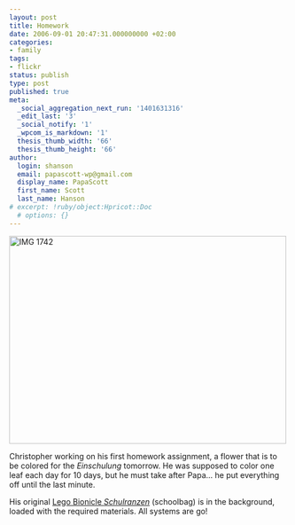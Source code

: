 ```yaml
---
layout: post
title: Homework
date: 2006-09-01 20:47:31.000000000 +02:00
categories:
- family
tags:
- flickr
status: publish
type: post
published: true
meta:
  _social_aggregation_next_run: '1401631316'
  _edit_last: '3'
  _social_notify: '1'
  _wpcom_is_markdown: '1'
  thesis_thumb_width: '66'
  thesis_thumb_height: '66'
author:
  login: shanson
  email: papascott-wp@gmail.com
  display_name: PapaScott
  first_name: Scott
  last_name: Hanson
# excerpt: !ruby/object:Hpricot::Doc
  # options: {}
---
```

<p><a href="http://www.flickr.com/photos/papascott/231169872/" title="Photo Sharing"><img src="https://static.flickr.com/62/231169872_fe28e93622.jpg" width="500" height="375" alt="IMG 1742" /></a></p>
<p>Christopher working on his first homework assignment, a flower that is to be colored for the <em>Einschulung</em> tomorrow. He was supposed to color one leaf each day for 10 days, but he must take after Papa... he put everything off until the last minute.</p>
<p>His original <a href="http://shop.lego.com/product.asp?p=K10006&amp;cn=223&amp;d=21&amp;t=7">Lego Bionicle <em>Schulranzen</em></a> (schoolbag) is in the background, loaded with the required materials. All systems are go!</p>

